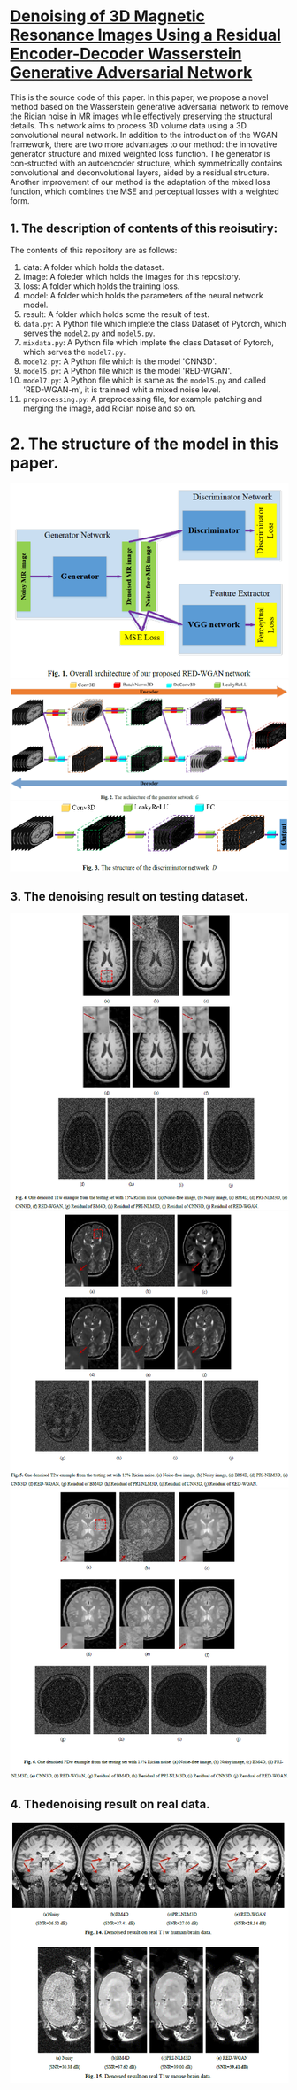 # [Denoising of 3D Magnetic Resonance Images Using a Residual Encoder-Decoder Wasserstein Generative Adversarial Network](https://arxiv.org/abs/1808.03941)

This is the source code of this paper. In this paper, we propose a novel method based on the Wasserstein generative adversarial network to remove the Rician noise in MR images while effectively preserving the structural details. This network aims to process 3D volume data using a 3D convolutional neural network. In addition to the introduction of the WGAN framework, there are two more advantages to our method: the innovative generator structure and mixed weighted loss function. The generator is con-structed with an autoencoder structure, which symmetrically contains convolutional and deconvolutional layers, aided by a residual structure. Another improvement of our method is the adaptation of the mixed loss function, which combines the MSE and perceptual losses with a weighted form.

## 1. The description of contents of this reoisutiry:

The contents of this repository are  as follows:
1. data: A folder which holds the dataset.
2. image: A foleder which holds the images for this repository.
3. loss: A folder which holds the training loss.
4. model: A folder which holds the parameters of the neural network model.
5. result: A folder which holds some the result of test.
6. `data.py`: A Python file which implete the class Dataset of Pytorch, which serves the `model2.py` and `model5.py`.
7. `mixdata.py`: A Python file which implete the class Dataset of Pytorch, which serves the `model7.py`.
8. `model2.py`: A Python file which is the model 'CNN3D'.
9.  `model5.py`: A Python file which is the model 'RED-WGAN'.
10. `model7.py`: A Python file which is same as the `model5.py` and called 'RED-WGAN-m', it is trainned whit a mixed noise level.
11. `preprocessing.py`: A preprocessing file, for example patching and merging the image, add Rician noise and so on.

# 2. The structure of the model in this paper.
![Figure1](images/figure1.png)
![Figure2](images/figure2.png)
![Figure3](images/figure3.png)

## 3. The denoising result on testing dataset.
![Figure4](images/figure4.png)
![Figure5](images/figure5.png)
![Figure6](images/figure6.png)

## 4. Thedenoising result on real data.
![Figure7](images/figure7.png)